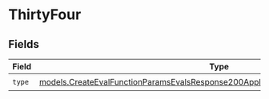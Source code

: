 # ThirtyFour


## Fields

| Field                                                                                                                                                                        | Type                                                                                                                                                                         | Required                                                                                                                                                                     | Description                                                                                                                                                                  |
| ---------------------------------------------------------------------------------------------------------------------------------------------------------------------------- | ---------------------------------------------------------------------------------------------------------------------------------------------------------------------------- | ---------------------------------------------------------------------------------------------------------------------------------------------------------------------------- | ---------------------------------------------------------------------------------------------------------------------------------------------------------------------------- |
| `type`                                                                                                                                                                       | [models.CreateEvalFunctionParamsEvalsResponse200ApplicationJSONResponseBody534Type](../models/createevalfunctionparamsevalsresponse200applicationjsonresponsebody534type.md) | :heavy_check_mark:                                                                                                                                                           | N/A                                                                                                                                                                          |